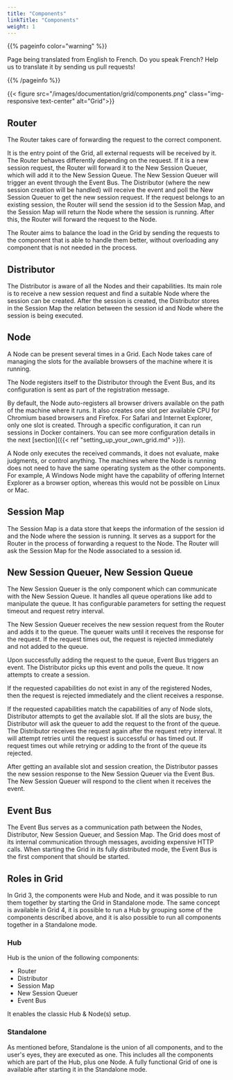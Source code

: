 ```yaml
---
title: "Components"
linkTitle: "Components"
weight: 1
---
```


{{% pageinfo color="warning" %}}
<p class="lead">
   <i class="fas fa-language display-4"></i> 
   Page being translated from 
   English to French. Do you speak French? Help us to translate
   it by sending us pull requests!
</p>
{{% /pageinfo %}}

{{< figure src="/images/documentation/grid/components.png" class="img-responsive text-center" alt="Grid">}}

## Router

The Router takes care of forwarding the request to the correct component.

It is the entry point of the Grid, all external requests will be received by it.
The Router behaves differently depending on the request. If it is a new session
request, the Router will forward it to the New Session Queuer, which will add it to
the New Session Queue. The New Session Queuer will trigger an event through the Event Bus. 
The Distributor (where the new session creation will be handled) 
will receive the event and poll the New Session Queuer to get the new session request.
If the request belongs to an existing session, the
Router will send the session id to the Session Map, and the Session Map will 
return the Node where the session is running. After this, the Router will
forward the request to the Node.

The Router aims to balance the load in the Grid by sending the requests to the
component that is able to handle them better, without overloading any component
that is not needed in the process.

## Distributor

The Distributor is aware of all the Nodes and their capabilities. Its main role is
to receive a new session request and find a suitable Node where the session can be
created. After the session is created, the Distributor stores in the Session Map
the relation between the session id and Node where the session is being executed. 

## Node

A Node can be present several times in a Grid. Each Node takes care of managing
the slots for the available browsers of the machine where it is running.

The Node registers itself to the Distributor through the Event Bus, and its
configuration is sent as part of the registration message.

By default, the Node auto-registers all browser drivers available on the path of
the machine where it runs. It also creates one slot per available CPU for Chromium
based browsers and Firefox. For Safari and Internet Explorer, only one slot is created.
Through a specific configuration, it can run sessions in Docker containers. You can see
more configuration details in the next [section]({{< ref "setting_up_your_own_grid.md" >}}).

A Node only executes the received commands, it does not evaluate, make judgments,
or control anything. The machines where the Node is running does not need to have
the same operating system as the other components. For example, A Windows Node 
might have the capability of offering Internet Explorer as a browser option,
whereas this would not be possible on Linux or Mac.

## Session Map

The Session Map is a data store that keeps the information of the session id and the Node 
where the session is running. It serves as a support for the Router in the process of 
forwarding a request to the Node. The Router will ask the Session Map for the Node 
associated to a session id.

## New Session Queuer, New Session Queue

The New Session Queuer is the only
component which can communicate with the New Session Queue. It handles all queue operations like
add to manipulate the queue. It has configurable parameters for setting 
the request timeout and request retry interval.

The New Session Queuer receives the new session request from the Router and adds it to the queue. 
The queuer waits until it receives the response for the request. 
If the request times out, the request is rejected immediately and not added to the queue. 

Upon successfully adding the request to the queue, Event Bus triggers an event. 
The Distributor picks up this event and polls the queue. It now attempts to create a session.

If the requested capabilities do not exist in any of the registered Nodes, then the request is rejected
immediately and the client receives a response.

If the requested capabilities match the capabilities of any of Node slots, Distributor attempts to get the
available slot. If all the slots are busy, the Distributor will ask the queuer to add the request 
to the front of the queue. The Distributor receives the request again after the request retry interval. 
It will attempt retries until the request is successful or has timed out. 
If request times out while retrying or adding to the front of the queue its rejected.

After getting an available slot and session creation, the Distributor passes the new session response 
to the New Session Queuer via the Event Bus. The New Session Queuer will respond to the client when it
receives the event.

## Event Bus

The Event Bus serves as a communication path between the Nodes, Distributor, New Session Queuer, and Session Map. 
The Grid does most of its internal communication through messages, avoiding expensive HTTP calls. 
When starting the Grid in its fully distributed mode, the Event Bus is the first component that should be started. 

## Roles in Grid

In Grid 3, the components were Hub and Node, and it was possible to run them together by starting the
Grid in Standalone mode. The same concept is available in Grid 4, it is possible to run a Hub by
grouping some of the components described above, and it is also possible to run all components
together in a Standalone mode. 

### Hub

Hub is the union of the following components:

* Router
* Distributor
* Session Map
* New Session Queuer
* Event Bus

It enables the classic Hub & Node(s) setup.

### Standalone

As mentioned before, Standalone is the union of all components, and to the user's eyes, they are
executed as one. This includes all the components which are part of the Hub, plus one Node. A fully
functional Grid of one is available after starting it in the Standalone mode.
